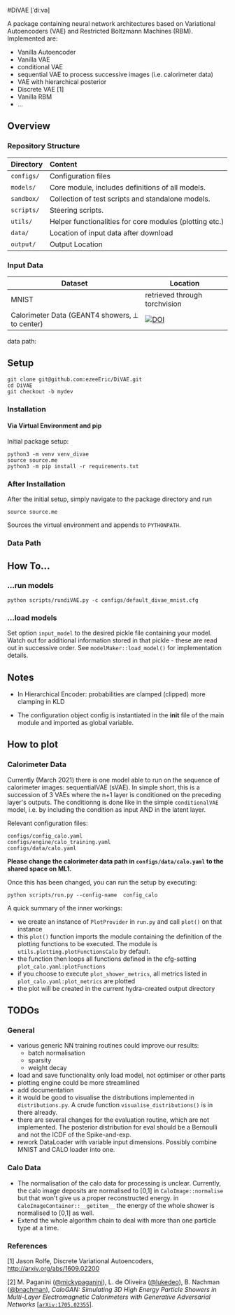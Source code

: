 #DiVAE [ˈdiːvə]

A package containing neural network architectures based on Variational
Autoencoders (VAE) and Restricted Boltzmann Machines (RBM).
Implemented are:
- Vanilla Autoencoder
- Vanilla VAE
- conditional VAE
- sequential VAE to process successive images (i.e. calorimeter data)
- VAE with hierarchical posterior
- Discrete VAE [1]
- Vanilla RBM
- ...

## Overview
### Repository Structure


| Directory        | Content    | 
| ------------- |:-------------| 
| `configs/`      | Configuration files | 
| `models/` | Core module, includes definitions of all models.  |
| `sandbox/` | Collection of test scripts and standalone models. |
| `scripts/` | Steering scripts. |
| `utils/` | Helper functionalities for core modules (plotting etc.) |
| `data/` | Location of input data after download |
| `output/` | Output Location |

### Input Data

|  Dataset | Location |
| ------------- | ------------- |
| MNIST  | retrieved through torchvision |
| Calorimeter Data (GEANT4 showers, ⟂ to center) | [![DOI](https://zenodo.org/badge/DOI/10.17632/pvn3xc3wy5.1.svg)](https://doi.org/10.17632/pvn3xc3wy5.1)|

data path:


## Setup
```
git clone git@github.com:ezeeEric/DiVAE.git
cd DiVAE
git checkout -b mydev
```

### Installation
#### Via Virtual Environment and pip
Initial package setup:
```
python3 -m venv venv_divae
source source.me
python3 -m pip install -r requirements.txt
```

### After Installation
After the initial setup, simply navigate to the package directory and run

```
source source.me
```
Sources the virtual environment and appends to `PYTHONPATH`.

### Data Path


## How To...
### ...run models
```
python scripts/rundiVAE.py -c configs/default_divae_mnist.cfg 
```

### ...load models
Set option `input_model` to the desired pickle file containing your model. Watch
out for additional information stored in that pickle - these are read out in
successive order. See `modelMaker::load_model()` for implementation details. 

## Notes
- In Hierarchical Encoder: probabilities are clamped (clipped)
more clamping in KLD

- The configuration object config is instantiated in the __init__ file of the
  main module and imported as global variable.


## How to plot
### Calorimeter Data
Currently (March 2021) there is one model able to run on the sequence of
calorimeter images: sequentialVAE (sVAE). In simple short, this is a succession
of 3 VAEs where the n+1 layer is conditioned on the preceding layer's outputs.
The conditionng is done like in the simple `conditionalVAE` model, i.e. by
including the condition as input AND in the latent layer.

Relevant configuration files:
```
configs/config_calo.yaml
configs/engine/calo_training.yaml
configs/data/calo.yaml
```

**Please change the calorimeter data path in `configs/data/calo.yaml` to the shared space on ML1.** 

Once this has been changed, you can run the setup by executing:
```
python scripts/run.py --config-name  config_calo
```

A quick summary of the inner workings:
- we create an instance of `PlotProvider` in `run.py` and call `plot()` on that instance
- this `plot()` function imports the module containing the definition of the
  plotting functions to be executed. The module is `utils.plotting.plotFunctionsCalo` by
  default.
- the function then loops all functions defined in the cfg-setting `plot_calo.yaml:plotFunctions`
- if you choose to execute `plot_shower_metrics`, all metrics listed in
  `plot_calo.yaml:plot_metrics` are plotted
- the plot will be created in the current hydra-created output directory




## TODOs
### General
- various generic NN training routines could improve our results:
  - batch normalisation
  - sparsity
  - weight decay
- load and save functionality only load model, not optimiser or other parts 
- plotting engine could be more streamlined
- add documentation
- it would be good to visualise the distributions implemented in
  `distributions.py`. A crude function `visualise_distributions()` is in there
  already.
- there are several changes for the evaluation routine, which are not
  implemented. The posterior distribution for eval should be a Bernoulli and not
  the ICDF of the Spike-and-exp.
- rework DataLoader with variable input dimensions. Possibly combine MNIST and CALO loader into one.
### Calo Data
- The normalisation of the calo data for processing is unclear. Currently, the
  calo image deposits are normalised to [0,1] in `CaloImage::normalise` but that won't give us a
  proper reconstructed energy. in `CaloImageContainer::__getitem__` the energy
  of the whole shower is normalised to [0,1] as well. 
- Extend the whole algorithm chain to deal with more than one particle type at a
  time.


### References
[1] Jason Rolfe, Discrete Variational Autoencoders,
http://arxiv.org/abs/1609.02200

[2] M. Paganini ([@mickypaganini](https://github.com/mickypaganini)), L. de Oliveira ([@lukedeo](https://github.com/lukedeo)), B. Nachman ([@bnachman](https://github.com/bnachman)), _CaloGAN: Simulating 3D High Energy Particle Showers in Multi-Layer Electromagnetic Calorimeters with Generative Adversarial Networks_ [[`arXiv:1705.02355`](https://arxiv.org/abs/1705.02355)].